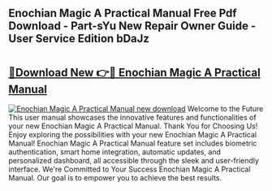 ## Enochian Magic A Practical Manual Free Pdf Download - Part-sYu New Repair Owner Guide - User Service Edition bDaJz

# <h2><a href="http://bc27443.oget.top/?id=Enochian+Magic+A+Practical+Manual">🔗Download New 👉🔴 Enochian Magic A Practical Manual</a></h2>

[![Enochian Magic A Practical Manual new download](https://i.imgur.com/5g1atiW.png)](http://bc27443.oget.top/?id=Enochian+Magic+A+Practical+Manual)
Welcome to the Future This user manual showcases the innovative features and functionalities of your new Enochian Magic A Practical Manual. Thank You for Choosing Us! Enjoy exploring the possibilities with your new Enochian Magic A Practical Manual! Enochian Magic A Practical Manual feature set includes biometric authentication, smart home integration, automatic updates, and personalized dashboard, all accessible through the sleek and user-friendly interface. We're Committed to Your Success Enochian Magic A Practical Manual. Our goal is to empower you to achieve the best results.
